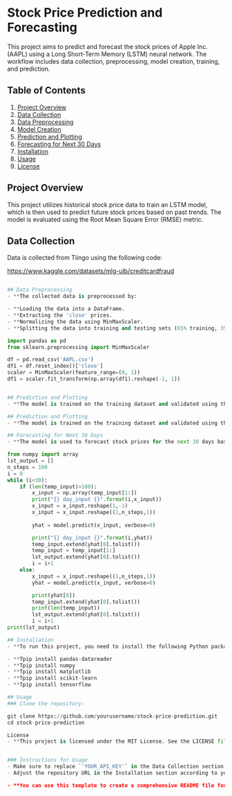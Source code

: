 # Stock Price Prediction and Forecasting

This project aims to predict and forecast the stock prices of Apple Inc. (AAPL) using a Long Short-Term Memory (LSTM) neural network. The workflow includes data collection, preprocessing, model creation, training, and prediction.

## Table of Contents
1. [Project Overview](#project-overview)
2. [Data Collection](#data-collection)
3. [Data Preprocessing](#data-preprocessing)
4. [Model Creation](#model-creation)
5. [Prediction and Plotting](#prediction-and-plotting)
6. [Forecasting for Next 30 Days](#forecasting-for-next-30-days)
7. [Installation](#installation)
8. [Usage](#usage)
9. [License](#license)

## Project Overview
This project utilizes historical stock price data to train an LSTM model, which is then used to predict future stock prices based on past trends. The model is evaluated using the Root Mean Square Error (RMSE) metric.

## Data Collection
Data is collected from Tiingo using the following code:

https://www.kaggle.com/datasets/mlg-ulb/creditcardfraud

```python

## Data Preprocessing
- **The collected data is preprocessed by:

- **Loading the data into a DataFrame.
- **Extracting the 'close' prices.
- **Normalizing the data using MinMaxScaler.
- **Splitting the data into training and testing sets (65% training, 35% testing).

import pandas as pd
from sklearn.preprocessing import MinMaxScaler

df = pd.read_csv('AAPL.csv')
df1 = df.reset_index()['close']
scaler = MinMaxScaler(feature_range=(0, 1))
df1 = scaler.fit_transform(np.array(df1).reshape(-1, 1))


## Prediction and Plotting
- **The model is trained on the training dataset and validated using the testing dataset. Predictions for both training and testing datasets are made and visualized.

## Prediction and Plotting
- **The model is trained on the training dataset and validated using the testing dataset. Predictions for both training and testing datasets are made and visualized.

## Forecasting for Next 30 Days
- **The model is used to forecast stock prices for the next 30 days based on the last 100 days of data from the test dataset. The results are visualized alongside the historical prices.

from numpy import array
lst_output = []
n_steps = 100
i = 0
while (i<30):
    if (len(temp_input)>100):
        x_input = np.array(temp_input[1:])
        print("{} day_input {}".format(i,x_input))
        x_input = x_input.reshape(1,-1)
        x_input = x_input.reshape((1,n_steps,1))
        
        yhat = model.predict(x_input, verbose=0)

        print("{} day_input {}".format(i,yhat))
        temp_input.extend(yhat[0].tolist())
        temp_input = temp_input[1:]
        lst_output.extend(yhat[0].tolist()) 
        i = i+1
    else:
        x_input = x_input.reshape((1,n_steps,1))
        yhat = model.predict(x_input, verbose=0)

        print(yhat[0])
        temp_input.extend(yhat[0].tolist())
        print(len(temp_input))
        lst_output.extend(yhat[0].tolist())
        i = i+1
print(lst_output)

## Installation
- **To run this project, you need to install the following Python packages:

- **Tpip install pandas-datareader
- **Tpip install numpy
- **Tpip install matplotlib
- **Tpip install scikit-learn
- **Tpip install tensorflow

## Usage
### Clone the repository:

git clone https://github.com/yourusername/stock-price-prediction.git
cd stock-price-prediction

License
- **This project is licensed under the MIT License. See the LICENSE file for more details.


### Instructions for Usage
- Make sure to replace `'YOUR_API_KEY'` in the Data Collection section with your actual Tiingo API key.
- Adjust the repository URL in the Installation section according to your GitHub repository's name.

- **You can use this template to create a comprehensive README file for your project on GitHub!

